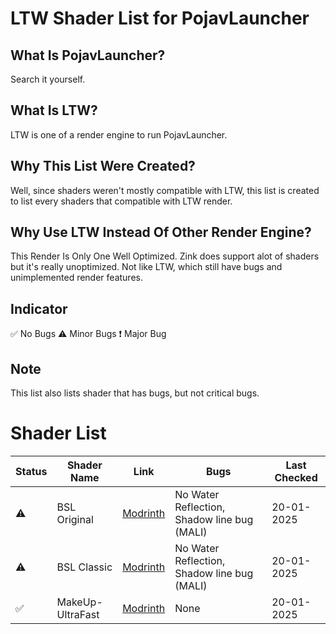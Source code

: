 # LTW Shader List for PojavLauncher
## What Is PojavLauncher?
Search it yourself.
## What Is LTW?
LTW is one of a render engine to run PojavLauncher.
## Why This List Were Created?
Well, since shaders weren't mostly compatible with LTW, this list is created to list every shaders that compatible with LTW render.
## Why Use LTW Instead Of Other Render Engine?
This Render Is Only One Well Optimized. Zink does support alot of shaders but it's really unoptimized. Not like LTW, which still have bugs and unimplemented render features.
## Indicator
✅ No Bugs
⚠️ Minor Bugs
❗ Major Bug
## Note
This list also lists shader that has bugs, but not critical bugs.
# Shader List
| Status | Shader Name | Link | Bugs | Last Checked |
|--------|-------------|------|------|--------------|
|⚠️|BSL Original|[Modrinth](https://modrinth.com/shader/bsl-shaders)|No Water Reflection, Shadow line bug (MALI)|20-01-2025|
|⚠️|BSL Classic|[Modrinth](https://modrinth.com/shader/bsl-shaders-classic)|No Water Reflection, Shadow line bug (MALI)|20-01-2025|
|✅|MakeUp-UltraFast|[Modrinth](https://modrinth.com/shader/makeup-ultra-fast-shaders)|None|20-01-2025|
